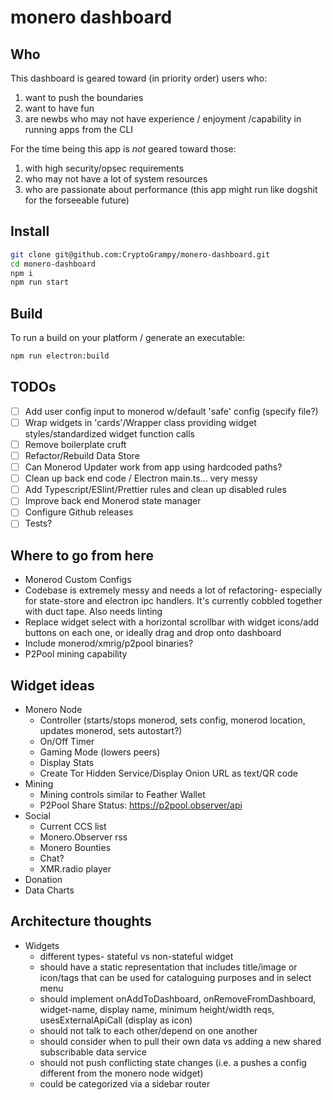 # monero dashboard

## Who

This dashboard is geared toward (in priority order) users who:

1. want to push the boundaries
2. want to have fun
3. are newbs who may not have experience / enjoyment /capability in running apps from the CLI

For the time being this app is *not* geared toward those:
1. with high security/opsec requirements
2. who may not have a lot of system resources
3. who are passionate about performance (this app might run like dogshit for the forseeable future)

## Install

```bash
git clone git@github.com:CryptoGrampy/monero-dashboard.git
cd monero-dashboard
npm i
npm run start
```

## Build

To run a build on your platform / generate an executable:

```bash
npm run electron:build
```



## TODOs
- [ ] Add user config input to monerod w/default 'safe' config (specify file?)
- [ ] Wrap widgets in 'cards'/Wrapper class providing widget styles/standardized widget function calls
- [ ] Remove boilerplate cruft
- [ ] Refactor/Rebuild Data Store
- [ ] Can Monerod Updater work from app using hardcoded paths?
- [ ] Clean up back end code / Electron main.ts... very messy
- [ ] Add Typescript/ESlint/Prettier rules and clean up disabled rules
- [ ] Improve back end Monerod state manager
- [ ] Configure Github releases
- [ ] Tests?

## Where to go from here
- Monerod Custom Configs
- Codebase is extremely messy and needs a lot of refactoring- especially for state-store and electron ipc handlers.  It's currently cobbled together with duct tape.  Also needs linting
- Replace widget select with a horizontal scrollbar with widget icons/add buttons on each one, or ideally drag and drop onto dashboard
- Include monerod/xmrig/p2pool binaries?
- P2Pool mining capability

## Widget ideas

- Monero Node
  - Controller (starts/stops monerod, sets config, monerod location, updates monerod, sets autostart?)
  - On/Off Timer
  - Gaming Mode (lowers peers)
  - Display Stats
  - Create Tor Hidden Service/Display Onion URL as text/QR code 
- Mining
  - Mining controls similar to Feather Wallet
  - P2Pool Share Status: https://p2pool.observer/api
- Social
  - Current CCS list
  - Monero.Observer rss
  - Monero Bounties
  - Chat?
  - XMR.radio player
- Donation
- Data Charts

## Architecture thoughts

- Widgets
  - different types- stateful vs non-stateful widget
  - should have a static representation that includes title/image or icon/tags that can be used for cataloguing purposes and in select menu
  - should implement onAddToDashboard, onRemoveFromDashboard, widget-name, display name, minimum height/width reqs, usesExternalApiCall (display as icon) 
  - should not talk to each other/depend on one another
  - should consider when to pull their own data vs adding a new shared subscribable data service
  - should not push conflicting state changes (i.e. a pushes a config different from the monero node widget)
  - could be categorized via a sidebar router
 

